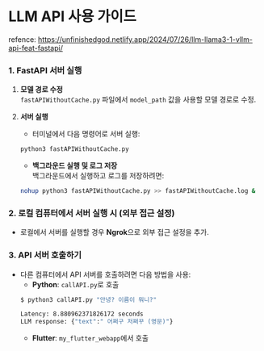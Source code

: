 # LLM API 사용 가이드

refence: https://unfinishedgod.netlify.app/2024/07/26/llm-llama3-1-vllm-api-feat-fastapi/

### 1. FastAPI 서버 실행

1. **모델 경로 수정**  
   `fastAPIWithoutCache.py` 파일에서 `model_path` 값을 사용할 모델 경로로 수정.

2. **서버 실행**  
    - 터미널에서 다음 명령어로 서버 실행:

    ```bash
    python3 fastAPIWithoutCache.py
    ```

    - **백그라운드 실행 및 로그 저장**  
    백그라운드에서 실행하고 로그를 저장하려면:

    ```bash
    nohup python3 fastAPIWithoutCache.py >> fastAPIWithoutCache.log &
    ```


### 2. 로컬 컴퓨터에서 서버 실행 시 (외부 접근 설정)

- 로컬에서 서버를 실행할 경우 **Ngrok**으로 외부 접근 설정을 추가.


### 3. API 서버 호출하기

- 다른 컴퓨터에서 API 서버를 호출하려면 다음 방법을 사용:
  - **Python**: `callAPI.py`로 호출
  ```bash
  $ python3 callAPI.py "안녕? 이름이 뭐니?"

  Latency: 8.880962371826172 seconds
  LLM response: {"text":" 어쩌구 저쩌꾸 (영문)"}
  ```
  - **Flutter**: `my_flutter_webapp`에서 호출
